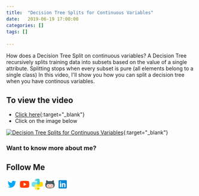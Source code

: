 ```yaml
---
title:  "Decision Tree Splits for Continuous Variables"
date:   2019-06-19 17:00:00
categories: []
tags: []

---
```


How does a Decision Tree Split on continuous variables?
A Decision Tree recursively splits training data into subsets based on the value of a single attribute. Splitting stops when every subset is pure (all elements belong to a single class)
In this video, I'll show you how you can split a decision tree when you have continous variables.


## To view the video
* [Click here](https://youtu.be/OD8aO4ovIBo){:target="_blank"}
* Click on the image below

[![Decision Tree Splits for Continuous Variables](http://img.youtube.com/vi/OD8aO4ovIBo/0.jpg)](http://www.youtube.com/watch?v=OD8aO4ovIBo){:target="_blank"}

### Want to know more about me?
## Follow Me
<a href="https://twitter.com/_bhaveshbhatt" target="_blank"><img class="ai-subscribed-social-icon" src="/assets/images/tw.png" width="30"></a>
<a href="https://www.youtube.com/bhaveshbhatt8791/" target="_blank"><img class="ai-subscribed-social-icon" src="/assets/images/ytb.png" width="30"></a>
<a href="https://www.youtube.com/PythonTricks/" target="_blank"><img class="ai-subscribed-social-icon" src="/assets/images/python_logo.png" width="30"></a>
<a href="https://github.com/bhattbhavesh91" target="_blank"><img class="ai-subscribed-social-icon" src="/assets/images/gthb.png" width="30"></a>
<a href="https://www.linkedin.com/in/bhattbhavesh91/" target="_blank"><img class="ai-subscribed-social-icon" src="/assets/images/lnkdn.png" width="30"></a>
